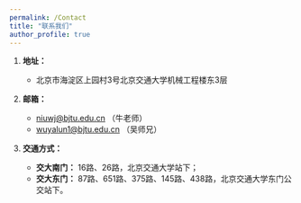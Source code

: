```yaml
---
permalink: /Contact
title: "联系我们"
author_profile: true
---
```




1. **地址：**
   - 北京市海淀区上园村3号北京交通大学机械工程楼东3层
2. **邮箱：**
   - <a href="mailto:niuwj@bjtu.edu.cn">niuwj@bjtu.edu.cn （牛老师）</a>
   - <a href="mailto:wuyalun1@bjtu.edu.cn">wuyalun1@bjtu.edu.cn （吴师兄）</a>

3. **交通方式：**
   - **交大南门：** 16路、26路，北京交通大学站下；
   - **交大东门：** 87路、651路、375路、145路、438路，北京交通大学东门公交站下。
